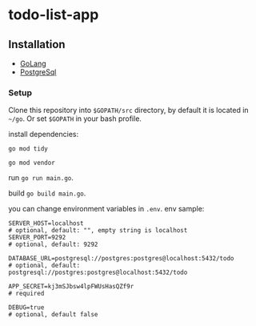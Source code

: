 # todo-list-app

## Installation
- [GoLang](https://go.dev/doc/install)
- [PostgreSql](https://www.postgresql.org)

### Setup

Clone this repository into `$GOPATH/src` directory, by default it is located in `~/go`. Or set `$GOPATH` in your bash profile.

install dependencies:

`go mod tidy`

`go mod vendor`

run `go run main.go`.

build `go build main.go`.

you can change environment variables in `.env`.
env sample:
```
SERVER_HOST=localhost
# optional, default: "", empty string is localhost
SERVER_PORT=9292
# optional, default: 9292

DATABASE_URL=postgresql://postgres:postgres@localhost:5432/todo
# optional, default: postgresql://postgres:postgres@localhost:5432/todo

APP_SECRET=kj3mSJbsw4lpFWUsHasQZf9r
# required

DEBUG=true
# optional, default false
```